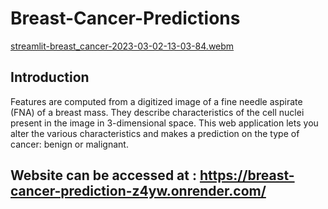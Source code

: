 # Breast-Cancer-Predictions

[streamlit-breast_cancer-2023-03-02-13-03-84.webm](https://user-images.githubusercontent.com/115895428/222524918-ef74c698-cca1-4322-96c7-1e59536bd267.webm)


## Introduction

Features are computed from a digitized image of a fine needle aspirate (FNA) of a breast mass. They describe characteristics of the cell nuclei present in the image in 3-dimensional space. This web application lets you alter the various characteristics and makes a prediction on the type of cancer: benign or malignant. 

## Website can be accessed at : https://breast-cancer-prediction-z4yw.onrender.com/

